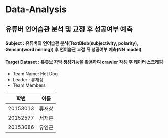 # Data-Analysis
## 유튜버 언어습관 분석 및 교정 후 성공여부 예측

#### Subject : 유튜버의 언어습관 분석(TextBlob(subjectivity, polarity), Gensim(word mining)) 후 언어습관 교정 뒤 성공여부 예측(NN model)
#### Target Dataset : 유튜브 자막 생성기능을 활용하여 crawler 작성 후 데이터 스크래핑

- Team Name: Hot Dog
- Leader : 류재상
- Team Members

| **학번** | **이름** |
|:-------------:|:--------------:|
|20153013|류재상|
|20152577|서재훈|
|20153686|유인근|
